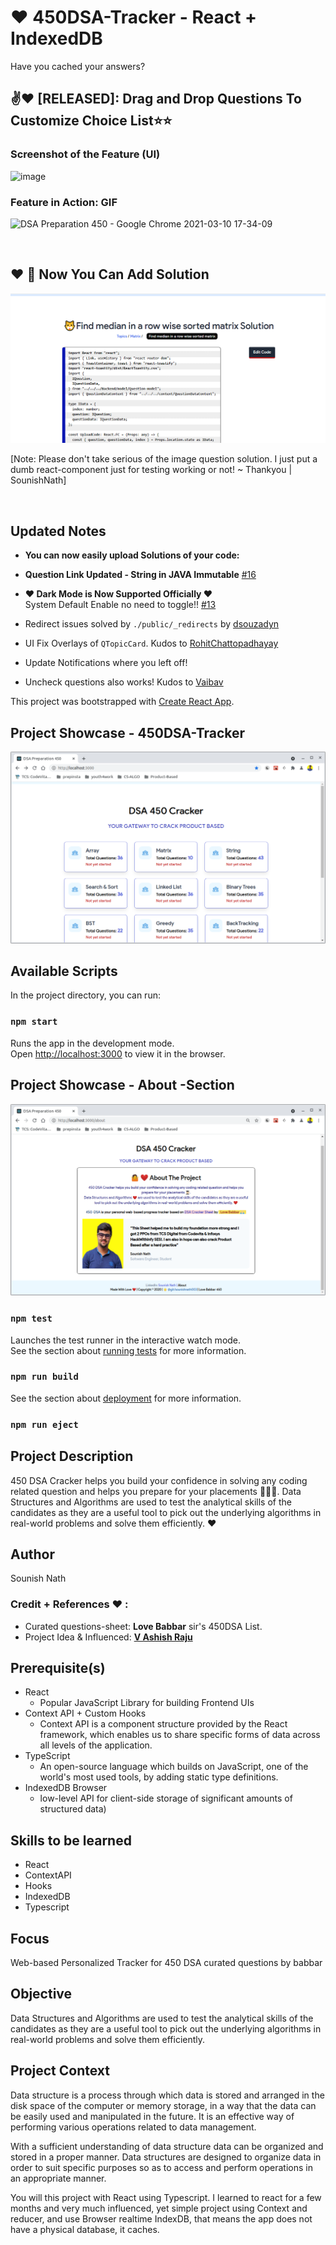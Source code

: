 # ❤️ 450DSA-Tracker - React + IndexedDB
Have you cached your answers?

## ✌❤️ [RELEASED]: Drag and Drop Questions To Customize Choice List⭐⭐

### Screenshot of the Feature (UI)
![image](https://user-images.githubusercontent.com/40270033/111912519-06dcf600-8a90-11eb-8fb6-317b700e9559.png)


### Feature in Action: GIF
![DSA Preparation 450 - Google Chrome 2021-03-10 17-34-09](https://user-images.githubusercontent.com/40270033/110634993-a10b8700-81d0-11eb-9cb9-650aa95d2721.gif)

<br>

## ❤️ 🙌 Now You Can Add Solution
![UPLOAD_CODE_FEATURE_450_DSA_TRACKER_SOUNISH_NATH](git-assets/upload-code-feature.png)

[Note: Please don't take serious of the image question solution. I just put a dumb react-component just for testing working or not! ~ Thankyou | SounishNath]

<br>

## Updated Notes

- **You can now easily upload Solutions of your code:**

- **Question Link Updated - String in JAVA Immutable** [#16](https://github.com/sounishnath003/450-DSA-Tracker/commit/f755d20d5a9ca77ad6c292667bf73ed20c010784)

- **❤️ Dark Mode is Now Supported Officially ❤️**
<br> System Default Enable no need to toggle!! [#13](https://github.com/sounishnath003/450-DSA-Tracker/pull/13)

* Redirect issues solved by `./public/_redirects` by [dsouzadyn](https://github.com/dsouzadyn)

* UI Fix Overlays of `QTopicCard`. Kudos to [RohitChattopadhayay](https://github.com/RohitChattopadhyay)

* Update Notifications where you left off!
* Uncheck questions  also works! Kudos to [Vaibav](https://github.com/vaibhavmehra9)

This project was bootstrapped with [Create React App](https://github.com/facebook/create-react-app).

## Project Showcase - 450DSA-Tracker
![HomePage](./git-assets/450-dsa.png)

## Available Scripts

In the project directory, you can run:

### `npm start`

Runs the app in the development mode.\
Open [http://localhost:3000](http://localhost:3000) to view it in the browser.

## Project Showcase - About -Section
![AboutPage](./git-assets/about.png)

### `npm test`

Launches the test runner in the interactive watch mode.\
See the section about [running tests](https://facebook.github.io/create-react-app/docs/running-tests) for more information.

### `npm run build`
See the section about [deployment](https://facebook.github.io/create-react-app/docs/deployment) for more information.

### `npm run eject`

## Project Description

450 DSA Cracker helps you build your confidence in solving any coding related question and helps you prepare for your placements 👨🏻‍🎓.
Data Structures and Algorithms are used to test the analytical skills of the candidates as they are a useful tool to pick out the underlying algorithms in real-world problems and solve them efficiently. ❤️

## Author
Sounish Nath


### Credit + References ❤️ :
 - Curated questions-sheet: **Love Babbar** sir's 450DSA List.
 - Project Idea & Influenced: [**V Ashish Raju**](http://450dsa.com/)




## **Prerequisite(s)**

* React
    - Popular JavaScript Library for building Frontend UIs
* Context API + Custom Hooks
    -   Context API is a component structure provided by the React framework, which enables us to share specific forms of data across all levels of the application.
* TypeScript
    - An open-source language which builds on JavaScript, one of the world's most used tools, by adding static type definitions.
* IndexedDB Browser
    - low-level API for client-side storage of significant amounts of structured data)

## **Skills to be learned**

* React
* ContextAPI
* Hooks
* IndexedDB
* Typescript

## **Focus** 

Web-based Personalized Tracker for 450 DSA curated questions by babbar


## **Objective** 

Data Structures and Algorithms are used to test the analytical skills of the candidates as they are a useful tool to pick out the underlying algorithms in real-world problems and solve them efficiently.


## Project Context 

Data structure is a process through which data is stored and arranged in the disk space of the computer or memory storage, in a way that the data can be easily used and manipulated in the future. It is an effective way of performing various operations related to data management.
<br>

With a sufficient understanding of data structure data can be organized and stored in a proper manner. Data structures are designed to organize data in order to suit specific purposes so as to access and perform operations in an appropriate manner.
<br>

You will this project with React using Typescript. I learned to react for a few months and very much influenced, yet simple project using Context and reducer, and use Browser realtime IndexDB, that means the app does not have a physical database, it caches.


